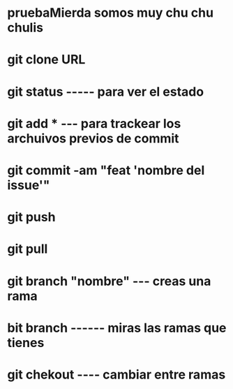 # pruebaMierda somos muy chu chu chulis
# git clone URL
# git status ----- para ver el estado
# git add * --- para trackear los archuivos previos de commit
# git commit -am "feat 'nombre del issue'"
# git push 
# git pull
# git branch "nombre" --- creas una rama
# bit branch ------ miras las ramas que tienes
# git chekout ---- cambiar entre ramas
